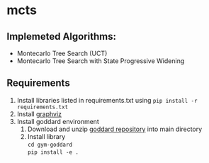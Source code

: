 # mcts
## Implemeted Algorithms:

- Montecarlo Tree Search (UCT)
- Montecarlo Tree Search with State Progressive Widening

## Requirements

1. Install libraries listed in requirements.txt using `pip install -r requirements.txt`
2. Install [graphviz](https://graphviz.org/download/)
3. Install goddard environment
   1. Download and unzip [goddard repository](https://github.com/osannolik/gym-goddard) into main directory
   2. Install library<br/>`cd gym-goddard`<br/>`pip install -e .`
